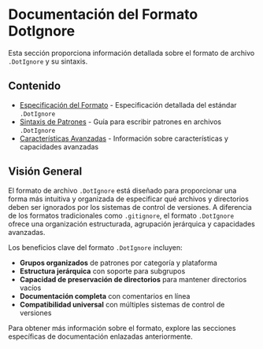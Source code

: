 # Documentación del Formato DotIgnore

Esta sección proporciona información detallada sobre el formato de archivo `.DotIgnore` y su sintaxis.

## Contenido

- [Especificación del Formato](especificacion.md) - Especificación detallada del estándar `.DotIgnore`
- [Sintaxis de Patrones](sintaxis.md) - Guía para escribir patrones en archivos `.DotIgnore`
- [Características Avanzadas](avanzadas.md) - Información sobre características y capacidades avanzadas

## Visión General

El formato de archivo `.DotIgnore` está diseñado para proporcionar una forma más intuitiva y organizada de especificar qué archivos y directorios deben ser ignorados por los sistemas de control de versiones. A diferencia de los formatos tradicionales como `.gitignore`, el formato `.DotIgnore` ofrece una organización estructurada, agrupación jerárquica y capacidades avanzadas.

Los beneficios clave del formato `.DotIgnore` incluyen:

- **Grupos organizados** de patrones por categoría y plataforma
- **Estructura jerárquica** con soporte para subgrupos
- **Capacidad de preservación de directorios** para mantener directorios vacíos
- **Documentación completa** con comentarios en línea
- **Compatibilidad universal** con múltiples sistemas de control de versiones

Para obtener más información sobre el formato, explore las secciones específicas de documentación enlazadas anteriormente. 
